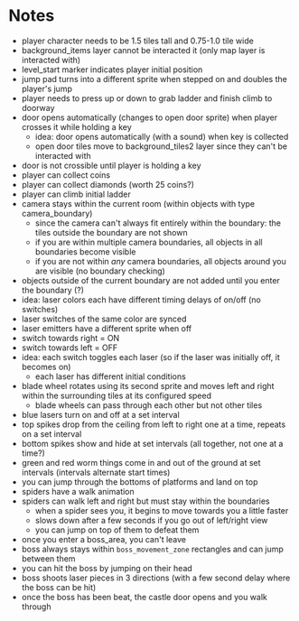 # Notes

* player character needs to be 1.5 tiles tall and 0.75-1.0 tile wide
* background_items layer cannot be interacted it (only map layer is interacted with)
* level_start marker indicates player initial position
* jump pad turns into a different sprite when stepped on and doubles the player's jump
* player needs to press up or down to grab ladder and finish climb to doorway
* door opens automatically (changes to open door sprite) when player crosses it while holding a key
  * idea: door opens automatically (with a sound) when key is collected
  * open door tiles move to background_tiles2 layer since they can't be interacted with
* door is not crossible until player is holding a key
* player can collect coins
* player can collect diamonds (worth 25 coins?)
* player can climb initial ladder
* camera stays within the current room (within objects with type camera_boundary)
  * since the camera can't always fit entirely within the boundary: the tiles outside the boundary are not shown
  * if you are within multiple camera boundaries, all objects in all boundaries become visible
  * if you are not within *any* camera boundaries, all objects around you are visible (no boundary checking)
* objects outside of the current boundary are not added until you enter the boundary (?)
* idea: laser colors each have different timing delays of on/off (no switches)
* laser switches of the same color are synced
* laser emitters have a different sprite when off
* switch towards right = ON
* switch towards left = OFF
* idea: each switch toggles each laser (so if the laser was initially off, it becomes on)
  * each laser has different initial conditions
* blade wheel rotates using its second sprite and moves left and right within the surrounding tiles at its configured speed
  * blade wheels can pass through each other but not other tiles
* blue lasers turn on and off at a set interval
* top spikes drop from the ceiling from left to right one at a time, repeats on a set interval
* bottom spikes show and hide at set intervals (all together, not one at a time?)
* green and red worm things come in and out of the ground at set intervals (intervals alternate start times)
* you can jump through the bottoms of platforms and land on top
* spiders have a walk animation
* spiders can walk left and right but must stay within the boundaries
  * when a spider sees you, it begins to move towards you a little faster
  * slows down after a few seconds if you go out of left/right view
  * you can jump on top of them to defeat them
* once you enter a boss_area, you can't leave
* boss always stays within `boss_movement_zone` rectangles and can jump between them
* you can hit the boss by jumping on their head
* boss shoots laser pieces in 3 directions (with a few second delay where the boss can be hit)
* once the boss has been beat, the castle door opens and you walk through
